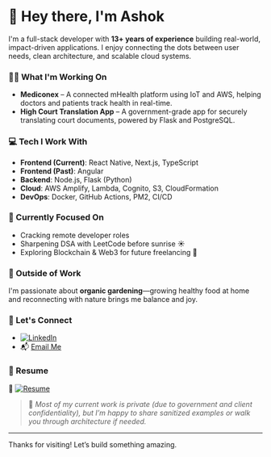 # 👋 Hey there, I'm Ashok

I'm a full-stack developer with **13+ years of experience** building real-world, impact-driven applications. I enjoy connecting the dots between user needs, clean architecture, and scalable cloud systems.

### 👨‍💻 What I'm Working On

- **Mediconex** – A connected mHealth platform using IoT and AWS, helping doctors and patients track health in real-time.
- **High Court Translation App** – A government-grade app for securely translating court documents, powered by Flask and PostgreSQL.

### 💻 Tech I Work With

- **Frontend (Current)**: React Native, Next.js, TypeScript  
- **Frontend (Past)**: Angular  
- **Backend**: Node.js, Flask (Python)  
- **Cloud**: AWS Amplify, Lambda, Cognito, S3, CloudFormation  
- **DevOps**: Docker, GitHub Actions, PM2, CI/CD

### 🚀 Currently Focused On

- Cracking remote developer roles
- Sharpening DSA with LeetCode before sunrise ☀️
- Exploring Blockchain & Web3 for future freelancing 🔗

### 🌿 Outside of Work

I'm passionate about **organic gardening**—growing healthy food at home and reconnecting with nature brings me balance and joy.


### 🔗 Let's Connect

- [![LinkedIn](https://img.shields.io/badge/LinkedIn-ashok--laishram-blue?style=flat&logo=linkedin)](https://linkedin.com/in/ashok-laishram-48548322)
- 📬 [Email Me](mailto:ashok.laishram@gmail.com)

### 💼 Resume
📄 [![Resume](https://img.shields.io/badge/Resume-View-informational?style=flat&logo=readthedocs)](https://flowcv.com/resume/tg0hofn8kq6a)

> 💬 _Most of my current work is private (due to government and client confidentiality), but I’m happy to share sanitized examples or walk you through architecture if needed._

---

Thanks for visiting! Let’s build something amazing. 
